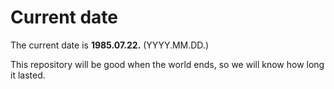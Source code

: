 # Current date

The current date is **1985.07.22.** (YYYY.MM.DD.)

This repository will be good when the world ends, so we will know how long it lasted.